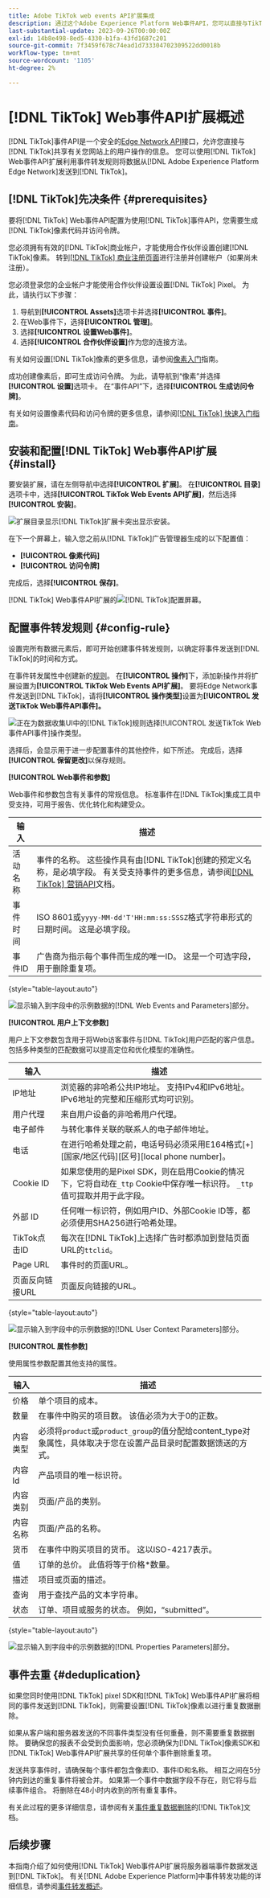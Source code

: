```yaml
---
title: Adobe TikTok web events API扩展集成
description: 通过这个Adobe Experience Platform Web事件API，您可以直接与TikTok共享网站交互。
last-substantial-update: 2023-09-26T00:00:00Z
exl-id: 14b8e498-8ed5-4330-b1fa-43fd1687c201
source-git-commit: 7f3459f678c74ead1d733304702309522dd0018b
workflow-type: tm+mt
source-wordcount: '1105'
ht-degree: 2%

---
```


# [!DNL TikTok] Web事件API扩展概述

[!DNL TikTok]事件API是一个安全的[Edge Network API](https://developer.adobe.com/data-collection-apis/docs/)接口，允许您直接与[!DNL TikTok]共享有关您网站上的用户操作的信息。 您可以使用[!DNL TikTok] Web事件API扩展利用事件转发规则将数据从[!DNL Adobe Experience Platform Edge Network]发送到[!DNL TikTok]。

## [!DNL TikTok]先决条件 {#prerequisites}

要将[!DNL TikTok] Web事件API配置为使用[!DNL TikTok]事件API，您需要生成[!DNL TikTok]像素代码并访问令牌。

您必须拥有有效的[!DNL TikTok]商业帐户，才能使用合作伙伴设置创建[!DNL TikTok]像素。 转到[[!DNL TikTok] 商业注册页面](https://www.tiktok.com/business/en-US/solutions/business-account)进行注册并创建帐户（如果尚未注册）。

您必须登录您的企业帐户才能使用合作伙伴设置设置[!DNL TikTok] Pixel。 为此，请执行以下步骤：

1. 导航到&#x200B;**[!UICONTROL Assets]**&#x200B;选项卡并选择&#x200B;**[!UICONTROL 事件]**。
2. 在Web事件下，选择&#x200B;**[!UICONTROL 管理]**。
3. 选择&#x200B;**[!UICONTROL 设置Web事件]**。
4. 选择&#x200B;**[!UICONTROL 合作伙伴设置]**&#x200B;作为您的连接方法。

有关如何设置[!DNL TikTok]像素的更多信息，请参阅[像素入门](https://ads.tiktok.com/help/article/get-started-pixel)指南。

成功创建像素后，即可生成访问令牌。 为此，请导航到“像素”并选择&#x200B;**[!UICONTROL 设置]**&#x200B;选项卡。 在“事件API”下，选择&#x200B;**[!UICONTROL 生成访问令牌]**。

有关如何设置像素代码和访问令牌的更多信息，请参阅[[!DNL TikTok] 快速入门指南](https://business-api.tiktok.com/portal/docs?id=1739584855420929)。

## 安装和配置[!DNL TikTok] Web事件API扩展 {#install}

要安装扩展，请在左侧导航中选择&#x200B;**[!UICONTROL 扩展]**。 在&#x200B;**[!UICONTROL 目录]**&#x200B;选项卡中，选择&#x200B;**[!UICONTROL TikTok Web Events API扩展]**，然后选择&#x200B;**[!UICONTROL 安装]**。

![扩展目录显示[!DNL TikTok]扩展卡突出显示安装。](../../../images/extensions/server/tiktok/install-extension.png)

在下一个屏幕上，输入您之前从[!DNL TikTok]广告管理器生成的以下配置值：

* **[!UICONTROL 像素代码]**
* **[!UICONTROL 访问令牌]**

完成后，选择&#x200B;**[!UICONTROL 保存]**。

[!DNL TikTok] Web事件API扩展的![[!DNL TikTok]配置屏幕。](../../../images/extensions/server/tiktok/configure.png)

## 配置事件转发规则 {#config-rule}

设置完所有数据元素后，即可开始创建事件转发规则，以确定将事件发送到[!DNL TikTok]的时间和方式。

在事件转发属性中创建新的[规则](../../../ui/managing-resources/rules.md)。 在&#x200B;**[!UICONTROL 操作]**&#x200B;下，添加新操作并将扩展设置为&#x200B;**[!UICONTROL TikTok Web Events API扩展]**。 要将Edge Network事件发送到[!DNL TikTok]，请将&#x200B;**[!UICONTROL 操作类型]**&#x200B;设置为&#x200B;**[!UICONTROL 发送TikTok Web事件API事件]。**

![正在为数据收集UI中的[!DNL TikTok]规则选择[!UICONTROL 发送TikTok Web事件API事件]操作类型。](../../../images/extensions/server/tiktok/select-action.png)

选择后，会显示用于进一步配置事件的其他控件，如下所述。 完成后，选择&#x200B;**[!UICONTROL 保留更改]**&#x200B;以保存规则。

**[!UICONTROL Web事件和参数]**

Web事件和参数包含有关事件的常规信息。 标准事件在[!DNL TikTok]集成工具中受支持，可用于报告、优化转化和构建受众。

| 输入 | 描述 |
| --- | --- |
| 活动名称 | 事件的名称。 这些操作具有由[!DNL TikTok]创建的预定义名称，是必填字段。 有关受支持事件的更多信息，请参阅[[!DNL TikTok] 营销API](https://business-api.tiktok.com/portal/docs?id=1741601162187777)文档。 |
| 事件时间 | ISO 8601或`yyyy-MM-dd'T'HH:mm:ss:SSSZ`格式字符串形式的日期时间。 这是必填字段。 |
| 事件ID | 广告商为指示每个事件而生成的唯一ID。 这是一个可选字段，用于删除重复项。 |

{style="table-layout:auto"}

![显示输入到字段中的示例数据的[!DNL Web Events and Parameters]部分。](../../../images/extensions/server/tiktok/configure-web-events-parameters.png)

**[!UICONTROL 用户上下文参数]**

用户上下文参数包含用于将Web访客事件与[!DNL TikTok]用户匹配的客户信息。 包括多种类型的匹配数据可以提高定位和优化模型的准确性。

| 输入 | 描述 |
| --- | --- |
| IP地址 | 浏览器的非哈希公共IP地址。 支持IPv4和IPv6地址。 IPv6地址的完整和压缩形式均可识别。 |
| 用户代理 | 来自用户设备的非哈希用户代理。 |
| 电子邮件 | 与转化事件关联的联系人的电子邮件地址。 |
| 电话 | 在进行哈希处理之前，电话号码必须采用E164格式[+][国家/地区代码][区号][local phone number]。 |
| Cookie ID | 如果您使用的是Pixel SDK，则在启用Cookie的情况下，它将自动在`_ttp` Cookie中保存唯一标识符。 `_ttp`值可提取并用于此字段。 |
| 外部 ID | 任何唯一标识符，例如用户ID、外部Cookie ID等，都必须使用SHA256进行哈希处理。 |
| TikTok点击ID | 每次在[!DNL TikTok]上选择广告时都添加到登陆页面URL的`ttclid`。 |
| Page URL | 事件时的页面URL。 |
| 页面反向链接URL | 页面反向链接的URL。 |

{style="table-layout:auto"}

![显示输入到字段中的示例数据的[!DNL User Context Parameters]部分。](../../../images/extensions/server/tiktok/configure-user-context-parameters.png)

**[!UICONTROL 属性参数]**

使用属性参数配置其他支持的属性。

| 输入 | 描述 |
| --- | --- |
| 价格 | 单个项目的成本。 |
| 数量 | 在事件中购买的项目数。 该值必须为大于0的正数。 |
| 内容类型 | 必须将`product`或`product_group`的值分配给content_type对象属性，具体取决于您在设置产品目录时配置数据馈送的方式。 |
| 内容Id | 产品项目的唯一标识符。 |
| 内容类别 | 页面/产品的类别。 |
| 内容名称 | 页面/产品的名称。 |
| 货币 | 在事件中购买项目的货币。 这以ISO-4217表示。 |
| 值 | 订单的总价。 此值将等于价格*数量。 |
| 描述 | 项目或页面的描述。 |
| 查询 | 用于查找产品的文本字符串。 |
| 状态 | 订单、项目或服务的状态。 例如，“submitted”。 |

{style="table-layout:auto"}

![显示输入到字段中的示例数据的[!DNL Properties Parameters]部分。](../../../images/extensions/server/tiktok/configure-properties-parameters.png)

## 事件去重 {#deduplication}

如果您同时使用[!DNL TikTok] pixel SDK和[!DNL TikTok] Web事件API扩展将相同的事件发送到[!DNL TikTok]，则需要设置[!DNL TikTok]像素以进行重复数据删除。

如果从客户端和服务器发送的不同事件类型没有任何重叠，则不需要重复数据删除。 要确保您的报表不会受到负面影响，您必须确保为[!DNL TikTok]像素SDK和[!DNL TikTok] Web事件API扩展共享的任何单个事件删除重复项。

发送共享事件时，请确保每个事件都包含像素ID、事件ID和名称。 相互之间在5分钟内到达的重复事件将被合并。 如果第一个事件中数据字段不存在，则它将与后续事件组合。 将删除在48小时内收到的所有重复事件。

有关此过程的更多详细信息，请参阅有关[事件重复数据删除](https://ads.tiktok.com/help/article/event-deduplication)的[!DNL TikTok]文档。

## 后续步骤

本指南介绍了如何使用[!DNL TikTok] Web事件API扩展将服务器端事件数据发送到[!DNL TikTok]。 有关[!DNL Adobe Experience Platform]中事件转发功能的详细信息，请参阅[事件转发概述](../../../ui/event-forwarding/overview.md)。
